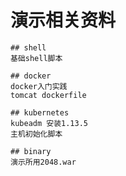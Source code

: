 # 演示相关资料

```
## shell
基础shell脚本
```

```
## docker
docker入门实践
tomcat dockerfile
```

```
## kubernetes
kubeadm 安装1.13.5
主机初始化脚本
```

```
## binary
演示所用2048.war
```
